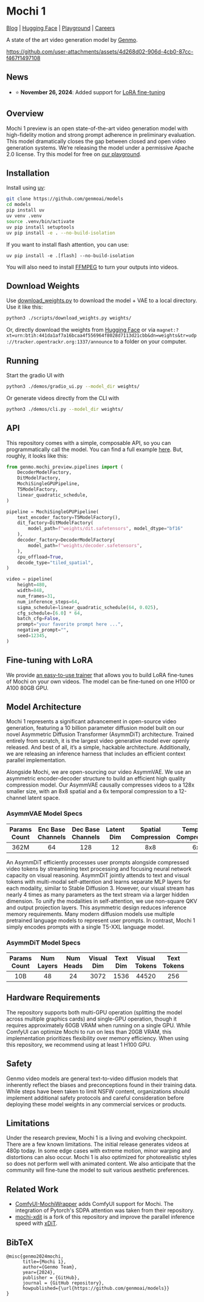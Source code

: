 # Mochi 1
[Blog](https://www.genmo.ai/blog) | [Hugging Face](https://huggingface.co/genmo/mochi-1-preview) | [Playground](https://www.genmo.ai/play) | [Careers](https://jobs.ashbyhq.com/genmo)

A state of the art video generation model by [Genmo](https://genmo.ai).

https://github.com/user-attachments/assets/4d268d02-906d-4cb0-87cc-f467f1497108

## News

- ⭐ **November 26, 2024**: Added support for [LoRA fine-tuning](demos/fine_tuner/README.md)

## Overview

Mochi 1 preview is an open state-of-the-art video generation model with high-fidelity motion and strong prompt adherence in preliminary evaluation. This model dramatically closes the gap between closed and open video generation systems. We’re releasing the model under a permissive Apache 2.0 license. Try this model for free on [our playground](https://genmo.ai/play).

## Installation

Install using [uv](https://github.com/astral-sh/uv):

```bash
git clone https://github.com/genmoai/models
cd models 
pip install uv
uv venv .venv
source .venv/bin/activate
uv pip install setuptools
uv pip install -e . --no-build-isolation
```

If you want to install flash attention, you can use:
```
uv pip install -e .[flash] --no-build-isolation
```

You will also need to install [FFMPEG](https://www.ffmpeg.org/) to turn your outputs into videos.

## Download Weights

Use [download_weights.py](scripts/download_weights.py) to download the model + VAE to a local directory. Use it like this:
```bash
python3 ./scripts/download_weights.py weights/
```

Or, directly download the weights from [Hugging Face](https://huggingface.co/genmo/mochi-1-preview/tree/main) or via `magnet:?xt=urn:btih:441da1af7a16bcaa4f556964f8028d7113d21cbb&dn=weights&tr=udp://tracker.opentrackr.org:1337/announce` to a folder on your computer.

## Running

Start the gradio UI with

```bash
python3 ./demos/gradio_ui.py --model_dir weights/
```

Or generate videos directly from the CLI with

```bash
python3 ./demos/cli.py --model_dir weights/
```

## API

This repository comes with a simple, composable API, so you can programmatically call the model. You can find a full example [here](demos/api_example.py). But, roughly, it looks like this:

```python
from genmo.mochi_preview.pipelines import (
    DecoderModelFactory,
    DitModelFactory,
    MochiSingleGPUPipeline,
    T5ModelFactory,
    linear_quadratic_schedule,
)

pipeline = MochiSingleGPUPipeline(
    text_encoder_factory=T5ModelFactory(),
    dit_factory=DitModelFactory(
        model_path=f"weights/dit.safetensors", model_dtype="bf16"
    ),
    decoder_factory=DecoderModelFactory(
        model_path=f"weights/decoder.safetensors",
    ),
    cpu_offload=True,
    decode_type="tiled_spatial",
)

video = pipeline(
    height=480,
    width=848,
    num_frames=31,
    num_inference_steps=64,
    sigma_schedule=linear_quadratic_schedule(64, 0.025),
    cfg_schedule=[6.0] * 64,
    batch_cfg=False,
    prompt="your favorite prompt here ...",
    negative_prompt="",
    seed=12345,
)
```

## Fine-tuning with LoRA

We provide [an easy-to-use trainer](demos/fine_tuner/README.md) that allows you to build LoRA fine-tunes of Mochi on your own videos. The model can be fine-tuned on one H100 or A100 80GB GPU.

## Model Architecture

Mochi 1 represents a significant advancement in open-source video generation, featuring a 10 billion parameter diffusion model built on our novel Asymmetric Diffusion Transformer (AsymmDiT) architecture. Trained entirely from scratch, it is the largest video generative model ever openly released. And best of all, it’s a simple, hackable architecture. Additionally, we are releasing an inference harness that includes an efficient context parallel implementation. 

Alongside Mochi, we are open-sourcing our video AsymmVAE. We use an asymmetric encoder-decoder structure to build an efficient high quality compression model. Our AsymmVAE causally compresses videos to a 128x smaller size, with an 8x8 spatial and a 6x temporal compression to a 12-channel latent space. 

### AsymmVAE Model Specs
|Params <br> Count | Enc Base <br>  Channels | Dec Base <br> Channels |Latent <br> Dim | Spatial <br> Compression | Temporal <br> Compression | 
|:--:|:--:|:--:|:--:|:--:|:--:|
|362M   | 64  | 128  | 12   | 8x8   | 6x   | 

An AsymmDiT efficiently processes user prompts alongside compressed video tokens by streamlining text processing and focusing neural network capacity on visual reasoning. AsymmDiT jointly attends to text and visual tokens with multi-modal self-attention and learns separate MLP layers for each modality, similar to Stable Diffusion 3. However, our visual stream has nearly 4 times as many parameters as the text stream via a larger hidden dimension. To unify the modalities in self-attention, we use non-square QKV and output projection layers. This asymmetric design reduces inference memory requirements.
Many modern diffusion models use multiple pretrained language models to represent user prompts. In contrast, Mochi 1 simply encodes prompts with a single T5-XXL language model.

### AsymmDiT Model Specs
|Params <br> Count | Num <br> Layers | Num <br> Heads | Visual <br> Dim | Text <br> Dim | Visual <br> Tokens | Text <br> Tokens | 
|:--:|:--:|:--:|:--:|:--:|:--:|:--:|
|10B   | 48   | 24   | 3072   | 1536   | 44520   |   256   |

## Hardware Requirements
The repository supports both multi-GPU operation (splitting the model across multiple graphics cards) and single-GPU operation, though it requires approximately 60GB VRAM when running on a single GPU. While ComfyUI can optimize Mochi to run on less than 20GB VRAM, this implementation prioritizes flexibility over memory efficiency. When using this repository, we recommend using at least 1 H100 GPU.

## Safety
Genmo video models are general text-to-video diffusion models that inherently reflect the biases and preconceptions found in their training data. While steps have been taken to limit NSFW content, organizations should implement additional safety protocols and careful consideration before deploying these model weights in any commercial services or products.

## Limitations
Under the research preview, Mochi 1 is a living and evolving checkpoint. There are a few known limitations. The initial release generates videos at 480p today. In some edge cases with extreme motion, minor warping and distortions can also occur. Mochi 1 is also optimized for photorealistic styles so does not perform well with animated content. We also anticipate that the community will fine-tune the model to suit various aesthetic preferences.

## Related Work
- [ComfyUI-MochiWrapper](https://github.com/kijai/ComfyUI-MochiWrapper) adds ComfyUI support for Mochi. The integration of Pytorch's SDPA attention was taken from their repository.
- [mochi-xdit](https://github.com/xdit-project/mochi-xdit) is a fork of this repository and improve the parallel inference speed with [xDiT](https://github.com/xdit-project/xdit).


## BibTeX
```
@misc{genmo2024mochi,
      title={Mochi 1},
      author={Genmo Team},
      year={2024},
      publisher = {GitHub},
      journal = {GitHub repository},
      howpublished={\url{https://github.com/genmoai/models}}
}
```
